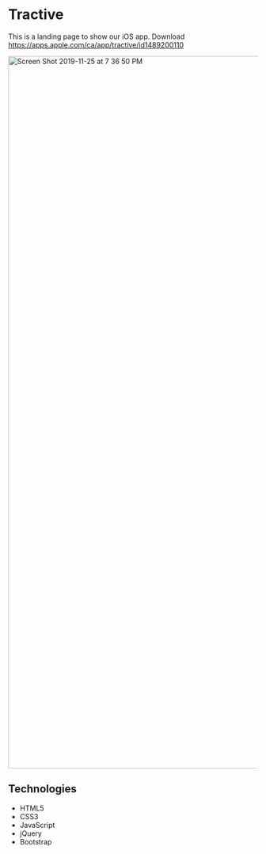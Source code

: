 # Tractive
This is a landing page to show our iOS app.
Download
https://apps.apple.com/ca/app/tractive/id1489200110
</br>

<img width="1440" alt="Screen Shot 2019-11-25 at 7 36 50 PM" src="https://user-images.githubusercontent.com/47610822/69597517-18f17600-0fbb-11ea-8318-602593966e5b.png">

## Technologies
- HTML5
- CSS3
- JavaScript
- jQuery
- Bootstrap
